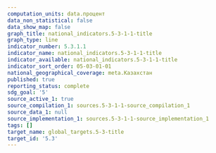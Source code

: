 ```yaml
---
computation_units: data.процент
data_non_statistical: false
data_show_map: false
graph_title: national_indicators.5-3-1-1-title
graph_type: line
indicator_number: 5.3.1.1
indicator_name: national_indicators.5-3-1-1-title
indicator_available: national_indicators.5-3-1-1-title
indicator_sort_order: 05-03-01-01
national_geographical_coverage: meta.Казахстан
published: true
reporting_status: complete
sdg_goal: '5'
source_active_1: true
source_compilation_1: sources.5-3-1-1-source_compilation_1
source_data_1: null
source_implementation_1: sources.5-3-1-1-source_implementation_1
tags: []
target_name: global_targets.5-3-title
target_id: '5.3'
---
```


